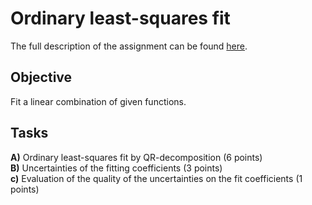 # Ordinary least-squares fit

The full description of the assignment can be found [here](https://fedorov.sdfeu.org/prog/homeworks/least-squares.htm).

## Objective

Fit a linear combination of given functions.

## Tasks

**A)** Ordinary least-squares fit by QR-decomposition (6 points)   
**B)** Uncertainties of the fitting coefficients (3 points)  
**c)** Evaluation of the quality of the uncertainties on the fit coefficients (1 points)  



